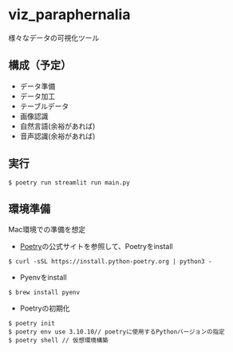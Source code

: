 # viz_paraphernalia
様々なデータの可視化ツール

## 構成（予定）
- データ準備
- データ加工
- テーブルデータ
- 画像認識
- 自然言語(余裕があれば)
- 音声認識(余裕があれば)

## 実行
```
$ poetry run streamlit run main.py
```

## 環境準備
Mac環境での準備を想定

- [Poetry](https://python-poetry.org/docs/)の公式サイトを参照して、Poetryをinstall
```
$ curl -sSL https://install.python-poetry.org | python3 -
```

- Pyenvをinstall
```
$ brew install pyenv
```

- Poetryの初期化
```
$ poetry init
$ poetry env use 3.10.10// poetryに使用するPythonバージョンの指定
$ poetry shell // 仮想環境構築
```



